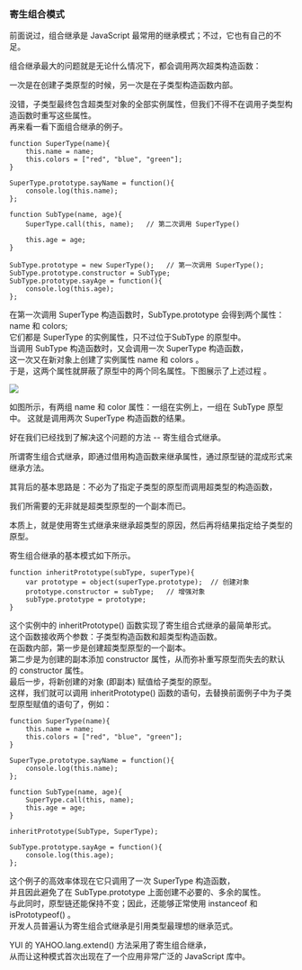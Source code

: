 ### <red>寄生组合模式</red>

前面说过，组合继承是 JavaScript 最常用的继承模式；不过，它也有自己的不足。  

组合继承最大的问题就是无论什么情况下，都会<red>调用两次超类构造函数</red>：

一次<red>是在创建子类原型的时候</red>，另一次<red>是在子类型构造函数内部</red>。

没错，子类型最终包含超类型对象的全部实例属性，但我们不得不在调用子类型构造函数时重写这些属性。  
再来看一看下面组合继承的例子。  

	function SuperType(name){
    	this.name = name;
        this.colors = ["red", "blue", "green"];
    }

    SuperType.prototype.sayName = function(){
    	console.log(this.name);
    };

    function SubType(name, age){
    	SuperType.call(this, name);   // 第二次调用 SuperType()

        this.age = age;
    }

    SubType.prototype = new SuperType();   // 第一次调用 SuperType();
    SubType.prototype.constructor = SubType;
    SubType.prototype.sayAge = function(){
    	console.log(this.age);
    };

在第一次调用 SuperType 构造函数时，SubType.prototype 会得到两个属性：name 和 colors;   
它们都是 SuperType 的实例属性，只不过位于SubType 的原型中。  
当调用 SubType 构造函数时，又会调用一次 SuperType 构造函数，  
这一次又在新对象上创建了实例属性 name 和 colors 。  
于是，这两个属性就<red>屏蔽</red>了原型中的两个同名属性。下图展示了上述过程 。

![](https://i.imgur.com/QWvusNO.png)

     
如图所示，<red>有两组 name 和 color 属性</red>：一组在实例上，一组在 SubType 原型中。
这就是调用两次 SuperType 构造函数的结果。  

好在我们已经找到了解决这个问题的方法 -- <red>寄生组合式继承</red>。

所谓寄生组合式继承，即通过<red>借用构造函数来继承属性</red>，通过<red>原型链的混成形式来继承方法</red>。

其背后的基本思路是：<red>不必为了指定子类型的原型而调用超类型的构造函数</red>，

我们所需要的无非就是超类型原型的一个副本而已。       

本质上，就是使用寄生式继承来继承超类型的原因，然后再将结果指定给子类型的原型。  

寄生组合继承的基本模式如下所示。

	function inheritPrototype(subType, superType){
    	var prototype = object(superType.prototype);  // 创建对象
        prototype.constructor = subType;   // 增强对象
        subType.prototype = prototype;
    }

这个实例中的 inheritPrototype() 函数实现了寄生组合式继承的最简单形式。  
这个函数接收两个参数：子类型构造函数和超类型构造函数。  
在函数内部，第一步是创建超类型原型的一个副本。  
第二步是为创建的副本添加 constructor 属性，从而弥补重写原型而失去的默认的 constructor 属性。  
最后一步，将新创建的对象 (即副本) 赋值给子类型的原型。  
这样，我们就可以调用 inheritPrototype() 函数的语句，去替换前面例子中为子类型原型赋值的语句了，例如：  

	function SuperType(name){
    	this.name = name;
        this.colors = ["red", "blue", "green"];
    }

    SuperType.prototype.sayName = function(){
    	console.log(this.name);
    };

    function SubType(name, age){
    	SuperType.call(this, name);
        this.age = age;
    }

    inheritPrototype(SubType, SuperType);  

    SubType.prototype.sayAge = function(){
    	console.log(this.age);
    };

这个例子的高效率体现在它只调用了一次 SuperType 构造函数，  
并且因此避免了在 SubType.prototype 上面创建不必要的、多余的属性。  
与此同时，原型链还能保持不变；因此，还能够正常使用 instanceof 和 isPrototypeof() 。  
开发人员普遍认为寄生组合式继承是引用类型最理想的继承范式。   

YUI 的 YAHOO.lang.extend() 方法采用了寄生组合继承，  
从而让这种模式首次出现在了一个应用非常广泛的 JavaScript 库中。   

